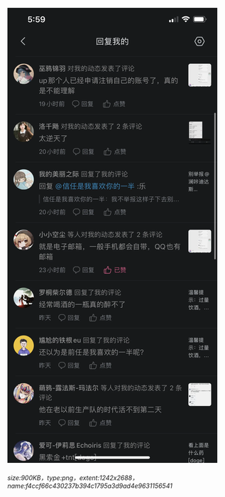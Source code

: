 ![](./f4ccf66c430237b394c1795a3d9ad4e9631156541.png)
###### size:900KB，type:png，extent:1242x2688，name:f4ccf66c430237b394c1795a3d9ad4e9631156541
